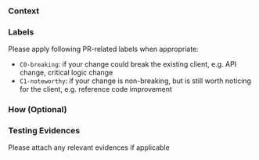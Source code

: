 
### Context

<!-- Why are these changes needed? Please use auto-close keyword to link to an existing issue, if any -->

### Labels

Please apply following PR-related labels when appropriate:
- `C0-breaking`: if your change could break the existing client, e.g. API change, critical logic change 
- `C1-noteworthy`: if your change is non-breaking, but is still worth noticing for the client, e.g. reference code improvement

### How (Optional)

<!-- How were these changes implemented? -->

### Testing Evidences

Please attach any relevant evidences if applicable


